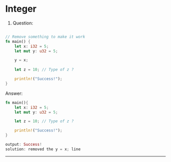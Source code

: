 # Integer
1. Question: 
```rust

// Remove something to make it work
fn main() {
    let x: i32 = 5;
    let mut y: u32 = 5;

    y = x;
    
    let z = 10; // Type of z ? 

    println!("Success!");
}
```
Answer: 
```rust
fn main(){
    let x: i32 = 5;
    let mut y: u32 = 5;

    let z = 10; // Type of z ? 

    println!("Success!");
}

output: Success!
solution: removed the y = x; line
```
---
